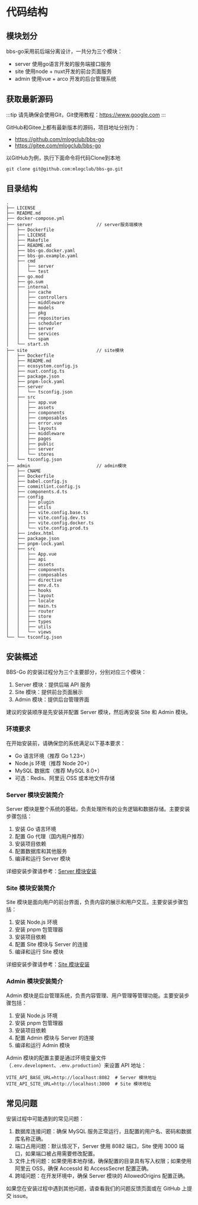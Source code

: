 # 代码结构

## 模块划分

bbs-go采用前后端分离设计，一共分为三个模块：

* server 使用go语言开发的服务端接口服务
* site 使用node + nuxt开发的前台页面服务
* admin 使用vue + arco 开发的后台管理系统

## 获取最新源码

:::tip
请先确保会使用Git，Git使用教程：<https://www.google.com>
:::

GitHub和Gitee上都有最新版本的源码，项目地址分别为：

* <https://github.com/mlogclub/bbs-go>
* <https://gitee.com/mlogclub/bbs-go>

以GitHub为例，执行下面命令将代码Clone到本地

```shell
git clone git@github.com:mlogclub/bbs-go.git
```

## 目录结构

```plain
.
├── LICENSE
├── README.md
├── docker-compose.yml
├── server                        // server服务端模块
│   ├── Dockerfile
│   ├── LICENSE
│   ├── Makefile
│   ├── README.md
│   ├── bbs-go.docker.yaml
│   ├── bbs-go.example.yaml
│   ├── cmd
│   │   ├── server
│   │   └── test
│   ├── go.mod
│   ├── go.sum
│   ├── internal
│   │   ├── cache
│   │   ├── controllers
│   │   ├── middleware
│   │   ├── models
│   │   ├── pkg
│   │   ├── repositories
│   │   ├── scheduler
│   │   ├── server
│   │   ├── services
│   │   └── spam
│   └── start.sh
├── site                          // site模块
│   ├── Dockerfile
│   ├── README.md
│   ├── ecosystem.config.js
│   ├── nuxt.config.ts
│   ├── package.json
│   ├── pnpm-lock.yaml
│   ├── server
│   │   └── tsconfig.json
│   ├── src
│   │   ├── app.vue
│   │   ├── assets
│   │   ├── components
│   │   ├── composables
│   │   ├── error.vue
│   │   ├── layouts
│   │   ├── middleware
│   │   ├── pages
│   │   ├── public
│   │   ├── server
│   │   └── stores
│   └── tsconfig.json
├── admin                         // admin模块
│   ├── CNAME
│   ├── Dockerfile
│   ├── babel.config.js
│   ├── commitlint.config.js
│   ├── components.d.ts
│   ├── config
│   │   ├── plugin
│   │   ├── utils
│   │   ├── vite.config.base.ts
│   │   ├── vite.config.dev.ts
│   │   ├── vite.config.docker.ts
│   │   └── vite.config.prod.ts
│   ├── index.html
│   ├── package.json
│   ├── pnpm-lock.yaml
│   ├── src
│   │   ├── App.vue
│   │   ├── api
│   │   ├── assets
│   │   ├── components
│   │   ├── composables
│   │   ├── directive
│   │   ├── env.d.ts
│   │   ├── hooks
│   │   ├── layout
│   │   ├── locale
│   │   ├── main.ts
│   │   ├── router
│   │   ├── store
│   │   ├── types
│   │   ├── utils
│   │   └── views
└── └── tsconfig.json

```

## 安装概述

BBS-Go 的安装过程分为三个主要部分，分别对应三个模块：

1. Server 模块：提供后端 API 服务
2. Site 模块：提供前台页面展示
3. Admin 模块：提供后台管理界面

建议的安装顺序是先安装并配置 Server 模块，然后再安装 Site 和 Admin 模块。

### 环境要求

在开始安装前，请确保您的系统满足以下基本要求：

* Go 语言环境（推荐 Go 1.23+）
* Node.js 环境（推荐 Node 20+）
* MySQL 数据库（推荐 MySQL 8.0+）
* 可选：Redis、阿里云 OSS 或本地文件存储

### Server 模块安装简介

Server 模块是整个系统的基础，负责处理所有的业务逻辑和数据存储。主要安装步骤包括：

1. 安装 Go 语言环境
2. 配置 Go 代理（国内用户推荐）
3. 安装项目依赖
4. 配置数据库和其他服务
5. 编译和运行 Server 模块

详细安装步骤请参考：[Server 模块安装](./server/install-go)

### Site 模块安装简介

Site 模块是面向用户的前台界面，负责内容的展示和用户交互。主要安装步骤包括：

1. 安装 Node.js 环境
2. 安装 pnpm 包管理器
3. 安装项目依赖
4. 配置 Site 模块与 Server 的连接
5. 编译和运行 Site 模块

详细安装步骤请参考：[Site 模块安装](./site/install-node)

### Admin 模块安装简介

Admin 模块是后台管理系统，负责内容管理、用户管理等管理功能。主要安装步骤包括：

1. 安装 Node.js 环境
2. 安装 pnpm 包管理器
3. 安装项目依赖
4. 配置 Admin 模块与 Server 的连接
5. 编译和运行 Admin 模块

Admin 模块的配置主要是通过环境变量文件（`.env.development`、`.env.production`）来设置 API 地址：

```
VITE_API_BASE_URL=http://localhost:8082  # Server 模块地址
VITE_API_SITE_URL=http://localhost:3000  # Site 模块地址
```

## 常见问题

安装过程中可能遇到的常见问题：

1. 数据库连接问题：确保 MySQL 服务正常运行，且配置的用户名、密码和数据库名称正确。
2. 端口占用问题：默认情况下，Server 使用 8082 端口，Site 使用 3000 端口，如果端口被占用需要修改配置。
3. 文件上传问题：如果使用本地存储，确保配置的目录具有写入权限；如果使用阿里云 OSS，确保 AccessId 和 AccessSecret 配置正确。
4. 跨域问题：在开发环境中，确保 Server 模块的 AllowedOrigins 配置正确。

如果您在安装过程中遇到其他问题，请查看我们的问题反馈页面或在 GitHub 上提交 issue。
